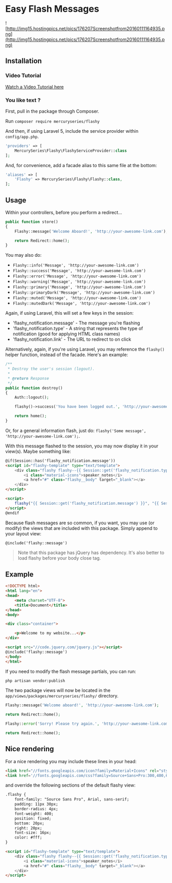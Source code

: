 # Easy Flash Messages

![http://img15.hostingpics.net/pics/176207Screenshotfrom20160111164935.png](http://img15.hostingpics.net/pics/176207Screenshotfrom20160111164935.png)

## Installation

### Video Tutorial

[Watch a Video Tutorial here](https://www.youtube.com/watch?v=GXMLd7F9o94)

### You like text ?

First, pull in the package through Composer.

Run `composer require mercuryseries/flashy`

And then, if using Laravel 5, include the service provider within `config/app.php`.

```php
'providers' => [
    MercurySeries\Flashy\FlashyServiceProvider::class
];
```

And, for convenience, add a facade alias to this same file at the bottom:

```php
'aliases' => [
    'Flashy' => MercurySeries\Flashy\Flashy::class,
];
```

## Usage

Within your controllers, before you perform a redirect...

```php
public function store()
{
    Flashy::message('Welcome Aboard!', 'http://your-awesome-link.com');

    return Redirect::home();
}
```

You may also do:

- `Flashy::info('Message', 'http://your-awesome-link.com')`
- `Flashy::success('Message', 'http://your-awesome-link.com')`
- `Flashy::error('Message', 'http://your-awesome-link.com')`
- `Flashy::warning('Message', 'http://your-awesome-link.com')`
- `Flashy::primary('Message', 'http://your-awesome-link.com')`
- `Flashy::primaryDark('Message', 'http://your-awesome-link.com')`
- `Flashy::muted('Message', 'http://your-awesome-link.com')`
- `Flashy::mutedDark('Message', 'http://your-awesome-link.com')`

Again, if using Laravel, this will set a few keys in the session:

- 'flashy_notification.message' - The message you're flashing
- 'flashy_notification.type' - A string that represents the type of notification (good for applying HTML class names)
- 'flashy_notification.link' - The URL to redirect to on click

Alternatively, again, if you're using Laravel, you may reference the `flashy()` helper function, instead of the facade. Here's an example:

```php
/**
 * Destroy the user's session (logout).
 *
 * @return Response
 */
public function destroy()
{
    Auth::logout();

    flashy()->success('You have been logged out.', 'http://your-awesome-link.com');

    return home();
}
```

Or, for a general information flash, just do: `flashy('Some message', 'http://your-awesome-link.com');`.

With this message flashed to the session, you may now display it in your view(s). Maybe something like:

```html
@if(Session::has('flashy_notification.message'))
<script id="flashy-template" type="text/template">
    <div class="flashy flashy--{{ Session::get('flashy_notification.type') }}">
        <i class="material-icons">speaker_notes</i>
        <a href="#" class="flashy__body" target="_blank"></a>
    </div>
</script>

<script>
    flashy("{{ Session::get('flashy_notification.message') }}", "{{ Session::get('flashy_notification.link') }}");
</script>
@endif
```

Because flash messages are so common, if you want, you may use (or modify) the views that are included with this package. Simply append to your layout view:

```html
@include('flashy::message')
```

> Note that this package has jQuery has dependency. It's also better to load flashy before your body close tag.

## Example

```html
<!DOCTYPE html>
<html lang="en">
<head>
    <meta charset="UTF-8">
    <title>Document</title>
</head>
<body>

<div class="container">

    <p>Welcome to my website...</p>
</div>

<script src="//code.jquery.com/jquery.js"></script>
@include('flashy::message')
</body>
</html>
```

If you need to modify the flash message partials, you can run:

```bash
php artisan vendor:publish
```

The two package views will now be located in the `app/views/packages/mercuryseries/flashy/` directory.

```php
Flashy::message('Welcome aboard!', 'http://your-awesome-link.com');

return Redirect::home();
```

```php
Flashy::error('Sorry! Please try again.', 'http://your-awesome-link.com');

return Redirect::home();
```

## Nice rendering

For a nice rendering you may include these lines in your head:

```html
<link href="//fonts.googleapis.com/icon?family=Material+Icons" rel="stylesheet">
<link href='//fonts.googleapis.com/css?family=Source+Sans+Pro:300,400,600,700' rel='stylesheet'>
```

and override the following sections of the default flashy view:

```html
.flashy {
    font-family: "Source Sans Pro", Arial, sans-serif;
    padding: 11px 30px;
    border-radius: 4px;
    font-weight: 400;
    position: fixed;
    bottom: 20px;
    right: 20px;
    font-size: 16px;
    color: #fff;
}

<script id="flashy-template" type="text/template">
    <div class="flashy flashy--{{ Session::get('flashy_notification.type') }}">
        <i class="material-icons">speaker_notes</i>
        <a href="#" class="flashy__body" target="_blank"></a>
    </div>
</script>
```

